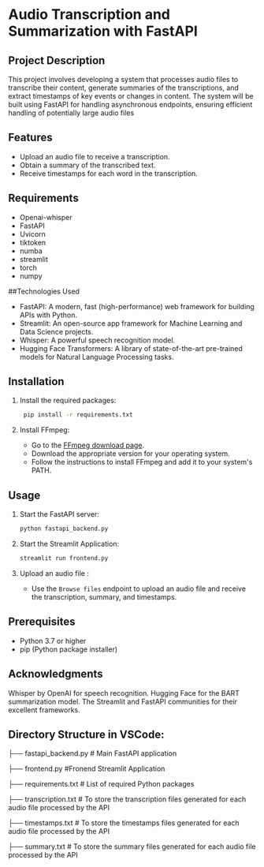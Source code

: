 # Audio Transcription and Summarization with FastAPI

## Project Description

This project involves developing a system that processes audio files to transcribe their content, generate summaries of the transcriptions, and extract timestamps of key events or changes in content. The system will be built using FastAPI for handling asynchronous endpoints, ensuring efficient handling of potentially large audio files

## Features

- Upload an audio file to receive a transcription.
- Obtain a summary of the transcribed text.
- Receive timestamps for each word in the transcription.

## Requirements

- Openai-whisper
- FastAPI
- Uvicorn
- tiktoken
- numba
- streamlit
- torch
- numpy

##Technologies Used

- FastAPI: A modern, fast (high-performance) web framework for building APIs with Python.
- Streamlit: An open-source app framework for Machine Learning and Data Science projects.
- Whisper: A powerful speech recognition model.
- Hugging Face Transformers: A library of state-of-the-art pre-trained models for Natural Language Processing tasks.

## Installation
    
1. Install the required packages:
    ```bash
     pip install -r requirements.txt
    ```

2. Install FFmpeg:
    - Go to the [FFmpeg download page](https://ffmpeg.org/download.html).
    - Download the appropriate version for your operating system.
    - Follow the instructions to install FFmpeg and add it to your system's PATH.

## Usage

1. Start the FastAPI server:
    ```bash
   python fastapi_backend.py
    ```

2. Start the Streamlit Application:
    ```bash
   streamlit run frontend.py
    ```

3. Upload an audio file :
    - Use the `Browse files` endpoint to upload an audio file and receive the transcription, summary, and timestamps.

## Prerequisites

- Python 3.7 or higher
- pip (Python package installer)

## Acknowledgments
  Whisper by OpenAI for speech recognition. Hugging Face for the BART summarization model. The Streamlit and FastAPI communities for their excellent frameworks.

## Directory Structure in VSCode:

    
├── fastapi_backend.py                               # Main FastAPI application

├── frontend.py                                      #Fronend Streamlit Application

├── requirements.txt                                 # List of required Python packages

├── transcription.txt                                # To store the transcription files generated for each audio file processed by the API

├── timestamps.txt                                   # To store the timestamps files generated for each audio file processed by the API

├── summary.txt                                      # To store the summary files generated for each audio file processed by the API
      
